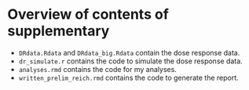 # Overview of contents of supplementary

* `DRdata.Rdata` and `DRdata_big.Rdata` contain the dose response data.
* `dr_simulate.r` contains the code to simulate the dose response data.
* `analyses.rmd` contains the code for my analyses.  
* `written_prelim_reich.rmd` contains the code to generate the report.
